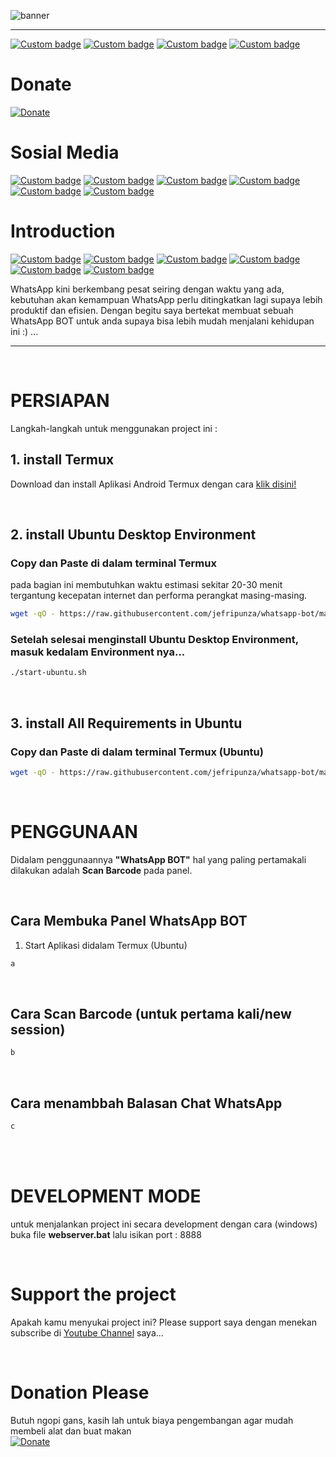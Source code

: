 ![banner](icon.svg)

---

[![Custom badge](https://img.shields.io/endpoint?style=for-the-badge&url=https%3A%2F%2Fjefripunza-youtube-channel-badge.vercel.app%2Fapi%2Fsubscriber)](https://www.youtube.com/user/jefripunza/)
[![Custom badge](https://img.shields.io/endpoint?style=for-the-badge&url=https%3A%2F%2Fjefripunza-youtube-channel-badge.vercel.app%2Fapi%2Fviews)](https://www.youtube.com/user/jefripunza/)
[![Custom badge](https://img.shields.io/endpoint?style=for-the-badge&url=https%3A%2F%2Fjefripunza-youtube-channel-badge.vercel.app%2Fapi%2Fcomments)](https://www.youtube.com/user/jefripunza/)
[![Custom badge](https://img.shields.io/endpoint?style=for-the-badge&url=https%3A%2F%2Fjefripunza-youtube-channel-badge.vercel.app%2Fapi%2Fvideos)](https://www.youtube.com/user/jefripunza/videos/)

# Donate

[![Donate](https://img.shields.io/badge/paypal-%2300457C.svg?&style=for-the-badge&logo=paypal&logoColor=white)](https://www.paypal.com/paypalme/jefripunza)

# Sosial Media

[![Custom badge](https://img.shields.io/badge/youtube-%23FF0000.svg?&style=for-the-badge&logo=youtube&logoColor=white)](https://www.youtube.com/user/jefripunza/)
[![Custom badge](https://img.shields.io/badge/instagram-%23E4405F.svg?&style=for-the-badge&logo=instagram&logoColor=white)](https://www.instagram.com/jefripunza/)
[![Custom badge](https://img.shields.io/badge/facebook-%231877F2.svg?&style=for-the-badge&logo=facebook&logoColor=white)](https://fb.com/jefripunza/)
[![Custom badge](https://img.shields.io/badge/twitter-%231DA1F2.svg?&style=for-the-badge&logo=twitter&logoColor=white)](https://twitter.com/jefripunza/)
[![Custom badge](https://img.shields.io/badge/linkedin-%230077B5.svg?&style=for-the-badge&logo=linkedin&logoColor=white)](https://www.linkedin.com/in/jefri-herdi-triyanto-ba76a8106/)
[![Custom badge](https://img.shields.io/badge/Website-FF7139?style=for-the-badge&logo=Firefox-Browser&logoColor=white)](https://jefriherditriyanto.com/)

# Introduction
[![Custom badge](https://img.shields.io/badge/node.js-6DA55F?style=for-the-badge&logo=node.js&logoColor=white)](https://nodejs.org/)
[![Custom badge](https://img.shields.io/badge/express.js-%23404d59.svg?style=for-the-badge&logo=express&logoColor=%2361DAFB)](https://expressjs.com/)
[![Custom badge](https://img.shields.io/badge/JavaScript-323330?style=for-the-badge&logo=javascript&logoColor=F7DF1E)](https://www.javascript.com/)
[![Custom badge](https://img.shields.io/badge/WhatsApp-25D366?style=for-the-badge&logo=whatsapp&logoColor=white)](https://www.whatsapp.com/)
[![Custom badge](https://img.shields.io/badge/YouTube-%23FF0000.svg?style=for-the-badge&logo=YouTube&logoColor=white)](https://www.youtube.com/)
[![Custom badge](https://img.shields.io/badge/Google%20Chrome-4285F4?style=for-the-badge&logo=GoogleChrome&logoColor=white)](https://github.com/puppeteer/puppeteer)

WhatsApp kini berkembang pesat seiring dengan waktu yang ada, kebutuhan akan kemampuan WhatsApp perlu ditingkatkan lagi supaya lebih produktif dan efisien. Dengan begitu saya bertekat membuat sebuah WhatsApp BOT untuk anda supaya bisa lebih mudah menjalani kehidupan ini :) ...

---

<br />

# PERSIAPAN

Langkah-langkah untuk menggunakan project ini :

## 1. install <b>Termux</b>

Download dan install Aplikasi Android Termux dengan cara <a href="https://f-droid.org/repo/com.termux_117.apk" target="_blank" rel="norefferer">klik disini!</a> <br/>

<br />

## 2. install <b>Ubuntu Desktop Environment</b>

### Copy dan Paste di dalam terminal Termux
pada bagian ini membutuhkan waktu estimasi sekitar 20-30 menit tergantung kecepatan internet dan performa perangkat masing-masing.
```bash
wget -qO - https://raw.githubusercontent.com/jefripunza/whatsapp-bot/main/create_ubuntu.sh | bash
```

### Setelah selesai menginstall <b>Ubuntu Desktop Environment</b>, masuk kedalam Environment nya...

```bash
./start-ubuntu.sh
```
<br />

## 3. install <b>All Requirements</b> in Ubuntu

### Copy dan Paste di dalam terminal Termux (Ubuntu)

```bash
wget -qO - https://raw.githubusercontent.com/jefripunza/whatsapp-bot/main/install.sh | bash
```


<br />


# PENGGUNAAN

Didalam penggunaannya <b>"WhatsApp BOT"</b> hal yang paling pertamakali dilakukan adalah <b>Scan Barcode</b> pada panel.

<br />

## Cara Membuka Panel WhatsApp BOT

1. Start Aplikasi didalam Termux (Ubuntu)
```bash
a
```

<br />

## Cara Scan Barcode (untuk pertama kali/new session)

```bash
b
```

<br />

## Cara menambbah Balasan Chat WhatsApp

```bash
c
```

<br />

<br />

# DEVELOPMENT MODE

untuk menjalankan project ini secara development dengan cara (windows) buka file <b>webserver.bat</b> lalu isikan port : 8888

<br />

# Support the project

Apakah kamu menyukai project ini? Please support saya dengan menekan subscribe di [Youtube Channel](https://www.youtube.com/user/jefripunza/videos/) saya...

<br />

# Donation Please

Butuh ngopi gans, kasih lah untuk biaya pengembangan agar mudah membeli alat dan buat makan <br />
[![Donate](https://img.shields.io/badge/paypal-%2300457C.svg?&style=for-the-badge&logo=paypal&logoColor=white)](https://www.paypal.com/paypalme/jefripunza)
